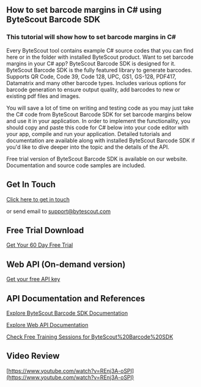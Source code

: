 ## How to set barcode margins in C# using ByteScout Barcode SDK

### This tutorial will show how to set barcode margins in C#

Every ByteScout tool contains example C# source codes that you can find here or in the folder with installed ByteScout product. Want to set barcode margins in your C# app? ByteScout Barcode SDK is designed for it. ByteScout Barcode SDK is the fully featured library to generate barcodes. Supports QR Code, Code 39, Code 128, UPC, GS1, GS-128, PDF417, Datamatrix and many other barcode types. Includes various options for barcode generation to ensure output quality, add barcodes to new or existing pdf files and images.

You will save a lot of time on writing and testing code as you may just take the C# code from ByteScout Barcode SDK for set barcode margins below and use it in your application. In order to implement the functionality, you should copy and paste this code for C# below into your code editor with your app, compile and run your application. Detailed tutorials and documentation are available along with installed ByteScout Barcode SDK if you'd like to dive deeper into the topic and the details of the API.

Free trial version of ByteScout Barcode SDK is available on our website. Documentation and source code samples are included.

## Get In Touch

[Click here to get in touch](https://bytescout.zendesk.com/hc/en-us/requests/new?subject=ByteScout%20Barcode%20SDK%20Question)

or send email to [support@bytescout.com](mailto:support@bytescout.com?subject=ByteScout%20Barcode%20SDK%20Question) 

## Free Trial Download

[Get Your 60 Day Free Trial](https://bytescout.com/download/web-installer?utm_source=github-readme)

## Web API (On-demand version)

[Get your free API key](https://pdf.co/documentation/api?utm_source=github-readme)

## API Documentation and References

[Explore ByteScout Barcode SDK Documentation](https://bytescout.com/documentation/index.html?utm_source=github-readme)

[Explore Web API Documentation](https://pdf.co/documentation/api?utm_source=github-readme)

[Check Free Training Sessions for ByteScout%20Barcode%20SDK](https://academy.bytescout.com/)

## Video Review

[https://www.youtube.com/watch?v=REnj3A-oSPI](https://www.youtube.com/watch?v=REnj3A-oSPI)